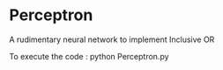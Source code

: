 # Perceptron
A rudimentary neural network to implement Inclusive OR

To execute the code :
python Perceptron.py
